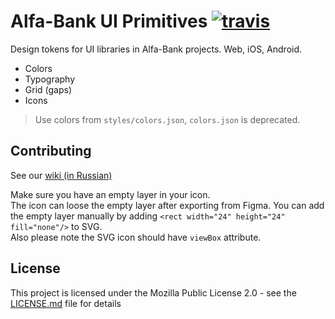 # Alfa-Bank UI Primitives [![travis][travis-img]][travis]

[travis]:          https://travis-ci.org/alfa-laboratory/alfa-ui-primitives?branch=master
[travis-img]:      https://img.shields.io/travis/alfa-laboratory/alfa-ui-primitives/master.svg?label=unix

Design tokens for UI libraries in Alfa-Bank projects. Web, iOS, Android.

- Colors
- Typography
- Grid (gaps)
- Icons

> Use colors from `styles/colors.json`, `colors.json` is deprecated.

## Contributing

See our [wiki (in Russian)](https://github.com/alfa-laboratory/alfa-ui-primitives/wiki)

Make sure you have an empty layer in your icon.  
The icon can loose the empty layer after exporting from Figma. You can add the empty layer manually by adding `<rect width="24" height="24" fill="none"/>` to SVG.  
Also please note the SVG icon should have `viewBox` attribute.

## License

This project is licensed under the Mozilla Public License 2.0 - see the [LICENSE.md](LICENSE.md) file for details

